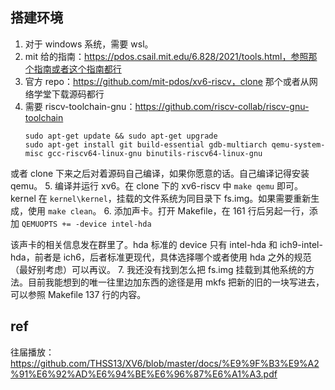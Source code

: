 ## 搭建环境

1. 对于 windows 系统，需要 wsl。
2. mit 给的指南：https://pdos.csail.mit.edu/6.828/2021/tools.html，参照那个指南或者这个指南都行
3. 官方 repo：https://github.com/mit-pdos/xv6-riscv，clone 那个或者从网络学堂下载源码都行
4. 需要 riscv-toolchain-gnu：https://github.com/riscv-collab/riscv-gnu-toolchain
   ```
   sudo apt-get update && sudo apt-get upgrade
   sudo apt-get install git build-essential gdb-multiarch qemu-system-misc gcc-riscv64-linux-gnu binutils-riscv64-linux-gnu
   ```

或者 clone 下来之后对着源码自己编译，如果你愿意的话。自己编译记得安装 qemu。
5. 编译并运行 xv6。在 clone 下的 xv6-riscv 中 `make qemu` 即可。kernel 在 `kernel\kernel`，挂载的文件系统为同目录下 fs.img。如果需要重新生成，使用 `make clean`。
6. 添加声卡。打开 Makefile，在 161 行后另起一行，添加
   `QEMUOPTS += -device intel-hda`

该声卡的相关信息发在群里了。hda 标准的 device 只有 intel-hda 和 ich9-intel-hda，前者是 ich6，后者标准更现代，具体选择哪个或者使用 hda 之外的规范（最好别考虑）可以再议。
7. 我还没有找到怎么把 fs.img 挂载到其他系统的方法。目前我能想到的唯一往里边加东西的途径是用 mkfs 把新的旧的一块写进去，可以参照 Makefile 137 行的内容。

## ref

往届播放：https://github.com/THSS13/XV6/blob/master/docs/%E9%9F%B3%E9%A2%91%E6%92%AD%E6%94%BE%E6%96%87%E6%A1%A3.pdf
